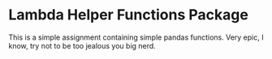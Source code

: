 # Lambda Helper Functions Package

This is a simple assignment containing simple pandas functions. Very epic, I know, try not to be too jealous you big nerd.